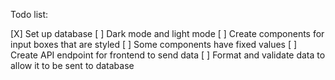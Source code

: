 Todo list:

[X] Set up database
[ ] Dark mode and light mode
[ ] Create components for input boxes that are styled
[ ] Some components have fixed values
[ ] Create API endpoint for frontend to send data
[ ] Format and validate data to allow it to be sent to database
